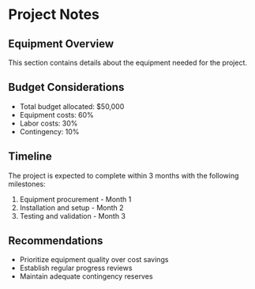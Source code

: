 # Project Notes

## Equipment Overview

This section contains details about the equipment needed for the project.

## Budget Considerations

-   Total budget allocated: $50,000
-   Equipment costs: 60%
-   Labor costs: 30%
-   Contingency: 10%

## Timeline

The project is expected to complete within 3 months with the following milestones:

1. Equipment procurement - Month 1
2. Installation and setup - Month 2
3. Testing and validation - Month 3

## Recommendations

-   Prioritize equipment quality over cost savings
-   Establish regular progress reviews
-   Maintain adequate contingency reserves
